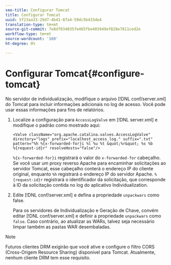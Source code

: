 ```yaml
---
seo-title: Configurar Tomcat
title: Configurar Tomcat
uuid: 5f23aa33-29d7-4b41-87a4-59dc5b433de4
translation-type: tm+mt
source-git-commit: 7e8df034035fe465fbe403949ef828e7811ced2e
workflow-type: tm+mt
source-wordcount: '169'
ht-degree: 0%

---
```



# Configurar Tomcat{#configure-tomcat}

No servidor de individualização, modifique o arquivo [!DNL conf/server.xml] do Tomcat para incluir informações adicionais no log de acesso. Você pode usar essas informações para fins de relatórios.

1. Localize a configuração para `AccessLogValve` em [!DNL server.xml] e modifique o padrão como mostrado aqui:

   ```
   <Valve className="org.apache.catalina.valves.AccessLogValve" 
   directory="logs" prefix="localhost_access_log." suffix=".txt" 
   pattern="%h %{x-forwarded-for}i %l %u %t &quot;%r&quot; %s %b 
   %{request-id}r" resolveHosts="false"/>
   ```

   `%{x-forwarded-for}i` registrará o valor do  `x-forwarded-for` cabeçalho. Se você usar um proxy reverso Apache para encaminhar solicitações ao servidor Tomcat, esse cabeçalho conterá o endereço IP do cliente original, enquanto `%h` registrará o endereço IP do servidor Apache. `%{request-id}r` registrará o identificador da solicitação, que corresponde à ID da solicitação contida no log do aplicativo Individualization.

1. Edite [!DNL conf/server.xml] e defina a propriedade `unpackwars` como false.

   Para os servidores de Individualização e Geração de Chave, convém editar [!DNL conf/server.xml] e definir a propriedade `unpackwars` como `false`. Caso contrário, ao atualizar as WARs, talvez seja necessário limpar também as pastas WAR desembaladas.

>[!NOTE]
>
>Futuros clientes DRM exigirão que você ative e configure o filtro CORS (Cross-Origem Resource Sharing) disponível para Tomcat. Atualmente, nenhum cliente DRM tem esse requisito.

